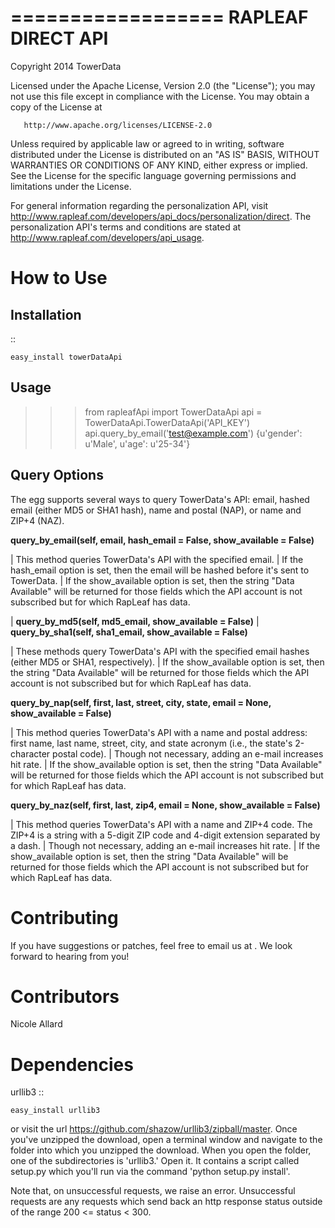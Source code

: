 ==================
RAPLEAF DIRECT API
==================

Copyright 2014 TowerData

   Licensed under the Apache License, Version 2.0 (the "License");
   you may not use this file except in compliance with the License.
   You may obtain a copy of the License at

       http://www.apache.org/licenses/LICENSE-2.0

   Unless required by applicable law or agreed to in writing, software
   distributed under the License is distributed on an "AS IS" BASIS,
   WITHOUT WARRANTIES OR CONDITIONS OF ANY KIND, either express or implied.
   See the License for the specific language governing permissions and
   limitations under the License.

For general information regarding the personalization API, visit http://www.rapleaf.com/developers/api_docs/personalization/direct. The personalization API's terms and conditions are stated at http://www.rapleaf.com/developers/api_usage.

How to Use
==========

Installation
------------

::

	easy_install towerDataApi

Usage
-----

>>> from rapleafApi import TowerDataApi
>>> api = TowerDataApi.TowerDataApi('API_KEY')
>>> api.query_by_email('test@example.com')
{u'gender': u'Male', u'age': u'25-34'}


Query Options
-------------
The egg supports several ways to query TowerData's API: email, hashed email (either MD5 or SHA1 hash), name and postal (NAP), or name and ZIP+4 (NAZ).

**query_by_email(self, email, hash_email = False, show_available = False)**

| This method queries TowerData's API with the specified email. 
| If the hash_email option is set, then the email will be hashed before it's sent to TowerData.
| If the show_available option is set, then the string "Data Available" will be returned for those fields which the API account is not subscribed but for which RapLeaf has data.

| **query_by_md5(self, md5_email, show_available = False)**
| **query_by_sha1(self, sha1_email, show_available = False)**

| These methods query TowerData's API with the specified email hashes (either MD5 or SHA1, respectively). 
| If the show_available option is set, then the string "Data Available" will be returned for those fields which the API account is not subscribed but for which RapLeaf has data.
 
**query_by_nap(self, first, last, street, city, state, email = None, show_available = False)**

| This method queries TowerData's API with a name and postal address: first name, last name, street, city, and state acronym (i.e., the state's 2-character postal code).
| Though not necessary, adding an e-mail increases hit rate.
| If the show_available option is set, then the string "Data Available" will be returned for those fields which the API account is not subscribed but for which RapLeaf has data.


**query_by_naz(self, first, last, zip4, email = None, show_available = False)**

| This method queries TowerData's API with a name and ZIP+4 code. The ZIP+4 is a string with a 5-digit ZIP code and 4-digit extension separated by a dash.
| Though not necessary, adding an e-mail increases hit rate.
| If the show_available option is set, then the string "Data Available" will be returned for those fields which the API account is not subscribed but for which RapLeaf has data.


Contributing
============
If you have suggestions or patches, feel free to email us at
<developer at towerdata dot com>. We look forward to hearing from you!


Contributors
============
Nicole Allard <nicole at towerdata dot com>


Dependencies
============
urllib3
::

	easy_install urllib3

or visit the url https://github.com/shazow/urllib3/zipball/master.
Once you've unzipped the download, open a terminal window and navigate to the folder into which you unzipped the download. When you open the folder, one of the subdirectories is 'urllib3.' Open it. It contains a script called setup.py which you'll run via the command 'python setup.py install'.

Note that, on unsuccessful requests, we raise an error. Unsuccessful requests are any requests which send back an http response status outside of the range 200 <= status < 300.

